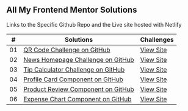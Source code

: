 ## All My Frontend Mentor Solutions 

<p>Links to the Specific Github Repo and the Live site hosted with Netlify</p>

|  #  | Solutions                                                                                                                                 | Challenges                                                                                                                   |
| :-: | ----------------------------------------------------------------------------------------------------------------------------------------- | ---------------------------------------------------------------------------------------------------------------------------- |
| 01  | [QR Code Challenge on GitHub](https://github.com/arberLisaj/frontend-mentor/tree/main/qr-code-challenge)                                     | [View Site](https://qr-code101.netlify.app/)    |
| 02  | [News Homepage Challenge on GitHub](https://github.com/arberLisaj/frontend-mentor/tree/main/news-homepage-challenge)| [View Site](https://news-homepage101.netlify.app/)    |
| 03 | [Tip Calculator Challenge on GitHub](https://github.com/arberLisaj/frontend-mentor/tree/main/tip-calculator-challenge)| [View Site](https://tip-calculator101.netlify.app/)    |
| 04 | [Profile Card Component on GitHub](https://github.com/arberLisaj/frontend-mentor/tree/main/profile-card-component)| [View Site](https://profile-card101.netlify.app/)    |
| 05 | [Product Review Component on GitHub](https://github.com/arberLisaj/frontend-mentor/tree/main/product-preview-component)| [View Site](https://product-preview-component101.netlify.app/)    |
| 06 | [Expense Chart Component on GitHub](https://github.com/arberLisaj/frontend-mentor/tree/main/expense-chart-component)| [View Site](https://expense-chart-component101.netlify.app/)    |





